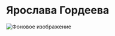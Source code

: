 # Ярослава Гордеева

![Фоновое изображение](https://github.com/user-attachments/assets/af9fee5d-4bf1-4795-9d03-d0536bb018e8)
